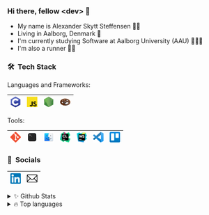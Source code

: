 ### Hi there, fellow \<dev\> 👋

- My name is Alexander Skytt Steffensen 🙋‍♂️
- Living in Aalborg, Denmark 🌇
- I'm currently studying Software at Aalborg University (AAU) 👨🏼‍💻
- I'm also a runner 🏃‍♂️

<h3> 🛠 &nbsp;Tech Stack</h3>

Languages and Frameworks: 

| [<img src="logos/languages-frameworks/c.png" alt="c logo" width="24">](https://docs.microsoft.com/en-us/cpp/c-language/c-language-reference?view=msvc-160) | [<img src = "logos/languages-frameworks/javascript.png" alt = "javascript logo" width = "24">](https://www.javascript.com/) | [<img src = "logos/languages-frameworks/nodejs.png" alt = "nodejs logo" width = "24">](https://nodejs.org/en/) | [<img src = "logos/languages-frameworks/rust.png" alt = "rust logo" width = "24">](https://www.rust-lang.org/) |
|---|---|---|---|

Tools: 

| [<img src="logos/tools/git.png" alt="git logo" width="24">](https://git-scm.com/) | [<img src="logos/tools/terminal.png" alt="terminal logo" width="24">]() | [<img src="logos/tools/macos.png" alt="macos logo" width="24">](https://www.apple.com/dk/macos/big-sur/) | [<img src="logos/tools/clion.png" alt="clion logo" width="24">](https://www.jetbrains.com/clion/) | [<img src="logos/tools/webstorm-logo.png" alt="webstorm logo" width="24">](https://www.jetbrains.com/webstorm/) | [<img src="logos/tools/visual-studio-code.png" alt="visual studio code logo" width="24">](https://code.visualstudio.com/) | [<img src="logos/tools/trello.png" alt="trello logo" width="24">](https://trello.com/) |
|---|---|---|---|---|---|---|

<h3> 👥 &nbsp;Socials</h3>

| [<img src="logos/social/linkedin.png" alt="linkedin logo" width="24">](https://www.linkedin.com/in/alexander-steffensen-65608a161/) | [<img src="logos/social/mail.png" alt="mail logo" width="24">](mailto:alex.steffensen@protonmail.com) |
|---|---|

<details>
  <summary>✨ Github Stats</summary>
  <br>
  <img align="left" alt="Alexander's Github Stats" src="https://github-readme-stats.vercel.app/api?username=alexsteffensen&show_icons=true&theme=dracula" />
  <br>
  <br>
  <br>
  <br>
  <br>
  <br>
  <br>
  <br>
  <br>
</details>
<details>
  <summary>🔥 Top languages</summary>
  <br>
  <img align="left" alt="Alexander's Github Stats" src="https://github-readme-stats.vercel.app/api/top-langs/?username=alexsteffensen&theme=dracula" /> <br>
  <br>
  <br>
  <br>
  <br>
  <br>
  <br>
  <b>Note:</b> This chart is only a metric of which languages my public code on GitHub consists of and does not reflect my experience or skill level.
  <br>
</details>


